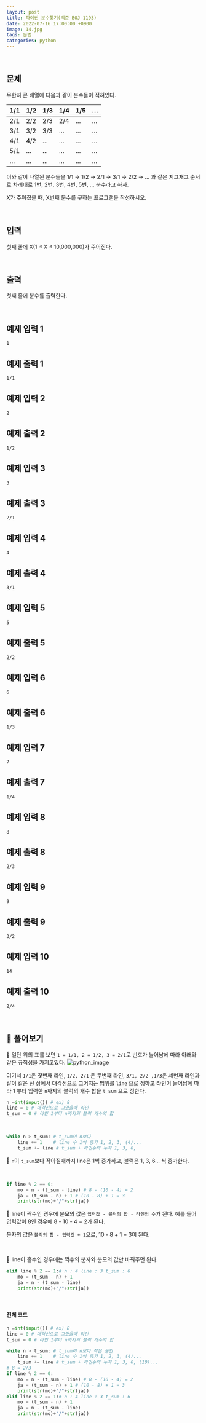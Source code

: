 ```yaml
---
layout: post
title: 파이썬 분수찾기(백준 BOJ 1193)
date: 2022-07-16 17:00:00 +0900
image: 14.jpg
tags: 문법
categories: python
---
```


<br>

## 문제

무한히 큰 배열에 다음과 같이 분수들이 적혀있다.

| 1/1  | 1/2  | 1/3  | 1/4  | 1/5  | …    |
| ---- | ---- | ---- | ---- | ---- | ---- |
| 2/1  | 2/2  | 2/3  | 2/4  | …    | …    |
| 3/1  | 3/2  | 3/3  | …    | …    | …    |
| 4/1  | 4/2  | …    | …    | …    | …    |
| 5/1  | …    | …    | …    | …    | …    |
| …    | …    | …    | …    | …    | …    |

이와 같이 나열된 분수들을 1/1 → 1/2 → 2/1 → 3/1 → 2/2 → … 과 같은 지그재그 순서로 차례대로 1번, 2번, 3번, 4번, 5번, … 분수라고 하자.

X가 주어졌을 때, X번째 분수를 구하는 프로그램을 작성하시오.

<br>

## 입력

첫째 줄에 X(1 ≤ X ≤ 10,000,000)가 주어진다.

<br>

## 출력

첫째 줄에 분수를 출력한다.

<br>

## 예제 입력 1

```
1
```

## 예제 출력 1

```
1/1
```

## 예제 입력 2

```
2
```

## 예제 출력 2

```
1/2
```

## 예제 입력 3

```
3
```

## 예제 출력 3

```
2/1
```

## 예제 입력 4

```
4
```

## 예제 출력 4

```
3/1
```

## 예제 입력 5

```
5
```

## 예제 출력 5

```
2/2
```

## 예제 입력 6

```
6
```

## 예제 출력 6

```
1/3
```

## 예제 입력 7

```
7
```

## 예제 출력 7

```
1/4
```

## 예제 입력 8

```
8
```

## 예제 출력 8

```
2/3
```

## 예제 입력 9

```
9
```

## 예제 출력 9

```
3/2
```

## 예제 입력 10

```
14
```

## 예제 출력 10

```
2/4
```

<br>



## 📝 풀어보기

📌 일단 위의 표를 보면 `1 = 1/1, 2 = 1/2, 3 = 2/1`로 번호가 늘어남에 따라 아래와 같은 규칙성을 가지고있다.   ![python_image]({{site.baseurl}}/images/python2.png) 

여기서 `1/1`은 첫번째 라인, `1/2, 2/1` 은 두번째 라인, `3/1, 2/2 ,1/3`은 세번째 라인과 같이 같은 선 상에서 대각선으로 그어지는 범위를 `line` 으로 정하고 라인이 늘어남에 따라 1 부터 입력한 `n`까지의 블럭의 개수 합을 `t_sum` 으로 정한다.

``` python
n =int(input()) # ex) 8
line = 0 # 대각선으로 그었을때 라인 
t_sum = 0 # 라인 1부터 n까지의 블럭 개수의 합
```

<br>

``` python
while n > t_sum: # t_sum이 n보다 
    line += 1    # line 수 1씩 증가 1, 2, 3, (4)...
    t_sum += line # t_sum + 라인수의 누적 1, 3, 6, 
```

📌  `n`이  `t_sum`보다 작아질때까지 line은 1씩 증가하고, 블럭은 1, 3, 6... 씩 증가한다.

<br>

``` python
if line % 2 == 0:
    mo = n - (t_sum - line) # 8 - (10 - 4) = 2
    ja = (t_sum - n) + 1 # (10 - 8) + 1 = 3
    print(str(mo)+"/"+str(ja))
```

📌 line이 짝수인 경우에 분모의 값은 `입력값 - 블럭의 합 - 라인의 수`가 된다. 예를 들어 입력값이 8인 경우에 8 - 10 - 4 = 2가 된다.

분자의 값은 `블럭의 합 - 입력값 + 1`으로, 10 - 8 + 1 = 3이 된다. 

<br>

📌 line이 홀수인 경우에는 짝수의 분자와 분모의 값만 바꿔주면 된다.

``` python
elif line % 2 == 1:# n : 4 line : 3 t_sum : 6
    mo = (t_sum - n) + 1 
    ja = n - (t_sum - line) 
    print(str(mo)+"/"+str(ja))
```

<br>

#### 전체 코드

``` python
n =int(input()) # ex) 8
line = 0 # 대각선으로 그었을때 라인 
t_sum = 0 # 라인 1부터 n까지의 블럭 개수의 합

while n > t_sum: # t_sum이 n보다 작은 동안
    line += 1    # line 수 1씩 증가 1, 2, 3, (4)...
    t_sum += line # t_sum + 라인수의 누적 1, 3, 6, (10)...
# 8 = 2/3
if line % 2 == 0:
    mo = n - (t_sum - line) # 8 - (10 - 4) = 2
    ja = (t_sum - n) + 1 # (10 - 8) + 1 = 3
    print(str(mo)+"/"+str(ja))
elif line % 2 == 1:# n : 4 line : 3 t_sum : 6
    mo = (t_sum - n) + 1 
    ja = n - (t_sum - line) 
    print(str(mo)+"/"+str(ja))
```

